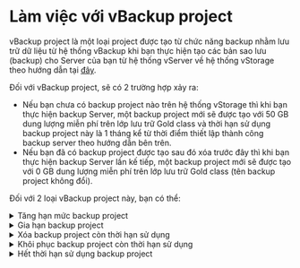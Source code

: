 # Làm việc với vBackup project

vBackup project là một loại project được tạo từ chức năng backup nhằm lưu trữ dữ liệu từ hệ thống vBackup khi bạn thực hiện tạo các bản sao lưu (backup) cho Server của bạn từ hệ thống vServer về hệ thống vStorage theo hướng dẫn tại [đây](https://docs.vngcloud.vn/display/vServer/vBackup).

Đối với vBackup project, sẽ có 2 trường hợp xảy ra:&#x20;

* Nếu bạn chưa có backup project nào trên hệ thống vStorage thì khi bạn thực hiện backup Server, một backup project mới sẽ được tạo với 50 GB dung lượng miễn phí trên lớp lưu trữ Gold class và thời hạn sử dụng backup project này là 1 tháng kể từ thời điểm thiết lập thành công backup server theo hướng dẫn bên trên.&#x20;
* Nếu bạn đã có backup project được tạo sau đó xóa trước đây thì khi bạn thực hiện backup Server lần kế tiếp, một backup project mới sẽ được tạo với 0 GB dung lượng miễn phí trên lớp lưu trữ Gold class (tên backup project không đổi).&#x20;

Đối với 2 loại vBackup project này, bạn có thể:

<details>

<summary>Tăng hạn mức backup project</summary>

Sau khi một backup project được khởi tạo lần đầu tiên, lúc này backup project của bạn có dung lượng lưu trữ 50GB với thời hạn lưu trữ là 1 tháng. Từ lần khởi tạo thứ hai, backup project có dung lượng lưu trữ 0GB. Nếu dung lượng lưu trữ này là không đủ so với nhu cầu của bạn, bạn có thể tiếp tục thực hiện tăng hạn mức của backup project này bằng cách:

1. Đăng nhập vào [https://vstorage.console.vngcloud.vn](https://vstorage.console.vngcloud.vn/storage/list).
2. Chọn biểu tượng \<update khi lên guide>tại **project** bạn muốn thực hiện thay đổi quota. Chọn **Thay đổi quota.**
3. Màn hình **Thay đổi quota** được hiển thị**.** Chọn **quota** lưu trữ mong muốn tăng thêm, **quota** lưu trữ bạn có thể tăng thêm hoặc giảm đi đến mức tối đa hoặc tối thiểu bằng **quota** lưu trữ mà gói lưu trữ cung cấp. Bạn không thể điều chỉnh **quota** lưu trữ nhỏ hơn hoặc vượt quá giá trị này.
4. Chọn **Thay đổi quota project.**
5. Thực hiện các bước **thanh toán giỏ hàng** nếu bạn là người dùng trả trước hoặc chọn **Thay đổi quota project** nếu bạn là người dùng trả sau.

Sau khi bạn hoàn thành 5 bước được mô tả bên trên, backup project của bạn đã được tăng giảm hạn mức.

Chúng tôi chỉ miễn phí cho bạn dung lượng lưu trữ 50GB ở lớp lưu trữ Gold class trong chu kỳ lưu trữ 1 tháng. Nếu bạn thực hiện tăng dung lượng quá 50 GB thì chi phí sẽ được tính bao gồm dung lượng lưu trữ ngoài 50GB này. Quy trình và phương thức tính giá tương tự như khi tăng giảm hạn mức project thông thường. Chi tiết tham khảo thêm tại [Cách tính phí](https://docs.vngcloud.vn/pages/viewpage.action?pageId=49648482).

</details>

<details>

<summary>Gia hạn backup project</summary>

Sau khi một backup project được khởi tạo lần đầu tiên, lúc này backup project của bạn có dung lượng lưu trữ 50GB với thời hạn lưu trữ là 1 tháng. Từ lần khởi tạo thứ hai, backup project có dung lượng lưu trữ 0GB với thời hạn lưu trữ là 1 tháng. Sau 1 tháng sử dụng thì backup project của bạn sẽ hết hạn và sẽ bị xóa khỏi hệ thống của chúng tôi. Nếu bạn có nhu cầu lưu trữ dữ liệu backup Server này quá 1 tháng thì bạn có thể thực hiện gia hạn backup project theo hướng dẫn bên dưới:

1. Đăng nhập vào [https://vstorage.console.vngcloud.vn](https://vstorage.console.vngcloud.vn/storage/list).
2. Chọn biểu tượng \<update khi lên guide> tại **project** bạn muốn thực hiện gia hạn. Chọn **Gia hạn**.
3. Chọn **chu kỳ** mà bạn mong muốn gia hạn.
4. Chọn **Gia hạn project**.
5. Thực hiện các bước **thanh toán giỏ hàng** nếu bạn là người dùng trả trước hoặc chọn **Gia hạn project** nếu bạn là người dùng trả sau.

Sau khi bạn hoàn thành 5 bước được mô tả bên trên, backup roject của bạn đã được gia hạn.

Chúng tôi chỉ miễn phí cho bạn dung lượng lưu trữ 50GB ở lớp lưu trữ Gold class trong chu kỳ lưu trữ 1 tháng. Nếu bạn thực hiện gia hạn thì chi phí sẽ được tính từ ngày kết thúc chu kỳ lưu trữ miễn phí tới ngày hết hạn theo chu kỳ mới mà bạn gia hạn. Quy trình và phương thức tính giá tương tự như khi gia hạn project thông thường. Chi tiết tham khảo thêm tại [Cách tính phí](https://docs.vngcloud.vn/pages/viewpage.action?pageId=49648482).

\


</details>

<details>

<summary>Xóa backup project còn thời hạn sử dụng</summary>

Sau khi một backup project được khởi tạo lần đầu tiên, lúc này backup project của bạn có dung lượng lưu trữ 50GB với thời hạn lưu trữ là 1 tháng. Từ lần khởi tạo thứ hai, backup project có dung lượng lưu trữ 0GB. Nếu bạn không có nhu cầu sử dụng backup project này, bạn có thể thực hiện xóa chúng theo hướng dẫn tại [Xóa project](https://docs.vngcloud.vn/pages/viewpage.action?pageId=49648494).

Lúc này **backup project** bị xóa sẽ nằm trong **Thùng rác**, bạn có thể:

* **Xóa** **hoàn toàn** backup project khỏi vStorage bằng cách chọn **Xóa**.
* **Khôi phục** lại backup project sử dụng theo hướng dẫn ngay bên dưới.

Đối với khách hàng trả trước, nếu bạn đã phát sinh chi phí cho việc gia hạn hay tăng hạn mức backup project này thì khi bạn thực hiện xóa backup project còn thời hạn sử dụng, chúng tôi sẽ thực hiện bồi hoàn lại cho bạn số tiền thực tế mà bạn chưa sử dụng tương ứng trong chu kỳ lưu trữ còn lại. Chi tiết cách vStorage tính phí bồi hoàn và khôi phục project, hãy xem [Cách tính phí](https://docs.vngcloud.vn/pages/viewpage.action?pageId=49648482).&#x20;

Do hành động xóa project tiềm ẩn nhiều rủi ro nên chúng tôi khuyến cáo bạn hãy xem xét cẩn thận cũng như tạo một phiên bản dự phòng của project trước khi thực hiện xóa.&#x20;

</details>

<details>

<summary>Khôi phục backup project còn thời hạn sử dụng</summary>

Bạn có thể khôi phục backup project sau khi xóa theo hướng dẫn bên trên bằng cách:

1. Đăng nhập vào [https://vstorage.console.vngcloud.vn](https://vstorage.console.vngcloud.vn/storage/list).
2. Chọn menu **Thùng rác.**
3. Chọn biểu tượng \<update khi lên guide>trên **project** muốn thực hiện khôi phục.
4. Chọn **Khôi phục project.**
5. Thực hiện các bước **thanh toán giỏ hàng** nếu bạn là người dùng trả trước hoặc chọn **Khôi phục project** nếu bạn là người dùng trả sau.

Sau khi bạn hoàn thành 5 bước được mô tả bên trên, backup project của bạn đã được khôi phục.

Nếu backup project mà bạn thực hiện khôi phục chưa được Gia hạn hay Tăng giảm hạn mức bất kỳ một lần nào thì bạn có thể khôi phục lại backup project này với thông tin thanh toán là 0 VNĐ. Nếu backup project mà bạn thực hiện khôi phục đã được Gia hạn hay Tăng giảm hạn mức ít nhất một lần thì bạn có thể khôi phục lại backup project này với thông tin thanh toán là giá trị tài nguyên được gia hạn hay tăng hạn mức với số ngày sử dụng còn lại tương ứng. Quy trình và phương thức tính giá tương tự như khi khôi phục project thông thường. Chi tiết tham khảo thêm tại [Cách tính phí](https://docs.vngcloud.vn/pages/viewpage.action?pageId=49648482).

\


</details>

<details>

<summary>Hết thời hạn sử dụng backup project</summary>

Tại thời điểm hết hạn sử dụng backup project, chúng tôi sẽ:

* Chuyển tài nguyên **backup project** vào **thùng rác** và lưu trữ tại đây trong vòng 7 ngày.
* Trong 7 ngày này, bạn có thể xóa hoàn toàn **backup project** hoặc khôi phục **backup project** theo hướng dẫn ở bên trên.

</details>
